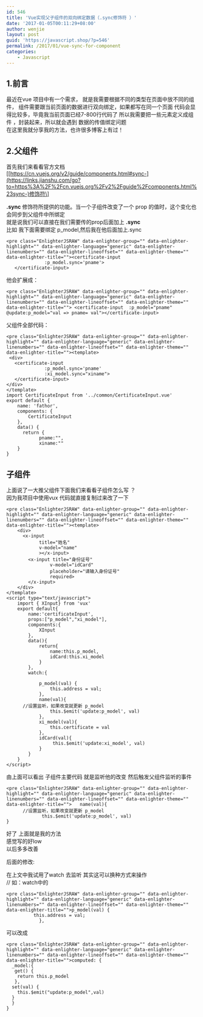 ```yaml
---
id: 546
title: 'Vue实现父子组件的双向绑定数据（.sync修饰符 ）'
date: '2017-01-05T00:11:29+08:00'
author: wenjie
layout: post
guid: 'https://javascript.shop/?p=546'
permalink: /2017/01/vue-sync-for-component
categories:
    - Javascript
---
```


## 1.前言

最近在vue 项目中有一个需求， 就是我需要根据不同的类型在页面中放不同的组件， 组件需要跟当前页面的数据进行双向绑定，如果都写在同一个页面 代码会显得比较多，毕竟我当前页面已经7-800行代码了 所以我需要把一些元素定义成组件 ，封装起来，所以就会遇到 数据的传值绑定问题  
在这里我就分享我的方法，也许很多博客上有过！

## 2.父组件

首先我们来看看官方文档 \[[https://cn.vuejs.org/v2/guide/components.html#sync-](https://links.jianshu.com/go?to=https%3A%2F%2Fcn.vuejs.org%2Fv2%2Fguide%2Fcomponents.html%23sync-)修饰符\]

**.sync** 修饰符所提供的功能。当一个子组件改变了一个 prop 的值时，这个变化也会同步到父组件中所绑定  
就是说我们可以直接在我们需要传的prop后面加上 **.sync**  
比如 我下面需要绑定 p\_model,然后我在他后面加上.sync

```
<pre class="EnlighterJSRAW" data-enlighter-group="" data-enlighter-highlight="" data-enlighter-language="generic" data-enlighter-linenumbers="" data-enlighter-lineoffset="" data-enlighter-theme="" data-enlighter-title=""><certificate-input
              :p_model.sync='pname'>
   </certificate-input>
```

他会扩展成：

```
<pre class="EnlighterJSRAW" data-enlighter-group="" data-enlighter-highlight="" data-enlighter-language="generic" data-enlighter-linenumbers="" data-enlighter-lineoffset="" data-enlighter-theme="" data-enlighter-title=""> <certificate-input  :p_model="pname" @update:p_model="val => pname= val"></certificate-input>
```

父组件全部代码：

```
<pre class="EnlighterJSRAW" data-enlighter-group="" data-enlighter-highlight="" data-enlighter-language="generic" data-enlighter-linenumbers="" data-enlighter-lineoffset="" data-enlighter-theme="" data-enlighter-title=""><template>
 <div>
   <certificate-input
              :p_model.sync='pname'
              :xi_model.sync="xiname">
   </certificate-input>
</div>
</template>
import CertificateInput from '../common/CertificateInput.vue'
export default {
    name: 'fathor',
    components: {
        CertificateInput 
    },
    data() {
      return {
            pname:"",
            xiname:""
    }     
}
```

## 子组件

上面说了一大推父组件下面我们来看看子组件怎么写 ？  
因为我项目中使用vux 代码就直接复制过来改了一下

```
<pre class="EnlighterJSRAW" data-enlighter-group="" data-enlighter-highlight="" data-enlighter-language="generic" data-enlighter-linenumbers="" data-enlighter-lineoffset="" data-enlighter-theme="" data-enlighter-title=""><template>
    <div>
      <x-input
            title="姓名"  
            v-model="name" 
            ></x-input>
        <x-input title="身份证号" 
                v-model="idCard" 
                placeholder="请输入身份证号"
                required>
        </x-input>
    </div>
</template>
<script type="text/javascript">
    import { XInput} from 'vux'
    export default{
        name:'certificateInput',
        props:["p_model","xi_model"],
        components:{
            XInput
        },
        data(){
            return{
                name:this.p_model,
                idCard:this.xi_model
            }
        },
        watch:{
      
            p_model(val) { 
                this.address = val;
            },
            name(val){
      //设置监听，如果改变就更新 p_model
                this.$emit('update:p_model', val)
            },
            xi_model(val){
                this.certificate = val
            },
            idCard(val){
                 this.$emit('update:xi_model', val)
            }
        }
    }
</script>
```

由上面可以看出 子组件主要代码 就是监听他的改变 然后触发父组件监听的事件

```
<pre class="EnlighterJSRAW" data-enlighter-group="" data-enlighter-highlight="" data-enlighter-language="generic" data-enlighter-linenumbers="" data-enlighter-lineoffset="" data-enlighter-theme="" data-enlighter-title="">   name(val){
      //设置监听，如果改变就更新 p_model
             this.$emit('update:p_model', val)
}
```

好了 上面就是我的方法  
感觉写的好low  
以后多多改善

后面的修改:

在上文中我试用了watch 去监听 其实这可以换种方式来操作  
// 如：watch中的

```
<pre class="EnlighterJSRAW" data-enlighter-group="" data-enlighter-highlight="" data-enlighter-language="generic" data-enlighter-linenumbers="" data-enlighter-lineoffset="" data-enlighter-theme="" data-enlighter-title="">p_model(val) { 
          this.address = val;
            },
```

可以改成

```
<pre class="EnlighterJSRAW" data-enlighter-group="" data-enlighter-highlight="" data-enlighter-language="generic" data-enlighter-linenumbers="" data-enlighter-lineoffset="" data-enlighter-theme="" data-enlighter-title="">computed: {
  _model:{
   get() {
    return this.p_model
   },
  set(val) {
    this.$emit("update:p_model",val)
  }
  }
}
```